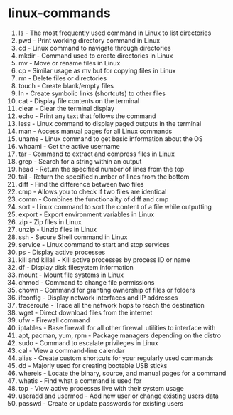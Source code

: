 # linux-commands

1. ls - The most frequently used command in Linux to list directories
2. pwd - Print working directory command in Linux
3. cd - Linux command to navigate through directories
4. mkdir - Command used to create directories in Linux
5. mv - Move or rename files in Linux
6. cp - Similar usage as mv but for copying files in Linux
7. rm - Delete files or directories
8. touch - Create blank/empty files
9. ln - Create symbolic links (shortcuts) to other files
10. cat - Display file contents on the terminal
11. clear - Clear the terminal display
12. echo - Print any text that follows the command
13. less - Linux command to display paged outputs in the terminal
14. man - Access manual pages for all Linux commands
15. uname - Linux command to get basic information about the OS
16. whoami - Get the active username
17. tar - Command to extract and compress files in Linux
18. grep - Search for a string within an output
19. head - Return the specified number of lines from the top
20. tail - Return the specified number of lines from the bottom
21. diff - Find the difference between two files
22. cmp - Allows you to check if two files are identical
23. comm - Combines the functionality of diff and cmp
24. sort - Linux command to sort the content of a file while outputting
25. export - Export environment variables in Linux
26. zip - Zip files in Linux
27. unzip - Unzip files in Linux
28. ssh - Secure Shell command in Linux
29. service - Linux command to start and stop services
30. ps - Display active processes
31. kill and killall - Kill active processes by process ID or name
32. df - Display disk filesystem information
33. mount - Mount file systems in Linux
34. chmod - Command to change file permissions
35. chown - Command for granting ownership of files or folders
36. ifconfig - Display network interfaces and IP addresses
37. traceroute - Trace all the network hops to reach the destination
38. wget - Direct download files from the internet
39. ufw - Firewall command
40. iptables - Base firewall for all other firewall utilities to interface with
41. apt, pacman, yum, rpm - Package managers depending on the distro
42. sudo - Command to escalate privileges in Linux
43. cal - View a command-line calendar
45. alias - Create custom shortcuts for your regularly used commands
46. dd - Majorly used for creating bootable USB sticks
47. whereis - Locate the binary, source, and manual pages for a command
48. whatis - Find what a command is used for
49. top - View active processes live with their system usage
50. useradd and usermod - Add new user or change existing users data
51. passwd - Create or update passwords for existing users
